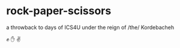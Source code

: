 # rock-paper-scissors

a throwback to days of ICS4U under the reign of /the/ Kordebacheh

:fist: :hand: :v:
